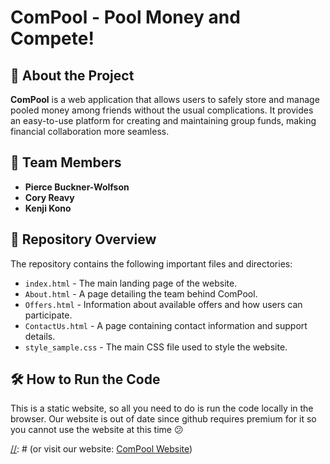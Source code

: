 # ComPool - Pool Money and Compete!

## 🚀 About the Project
**ComPool** is a web application that allows users to safely store and manage pooled money among friends without the usual complications. It provides an easy-to-use platform for creating and maintaining group funds, making financial collaboration more seamless.

## 👥 Team Members
- **Pierce Buckner-Wolfson**
- **Cory Reavy**
- **Kenji Kono**

## 📂 Repository Overview
The repository contains the following important files and directories:

- `index.html` - The main landing page of the website.
- `About.html` - A page detailing the team behind ComPool.
- `Offers.html` - Information about available offers and how users can participate.
- `ContactUs.html` - A page containing contact information and support details.
- `style_sample.css` - The main CSS file used to style the website.

## 🛠 How to Run the Code
This is a static website, so all you need to do is run the code locally in the browser.
Our website is out of date since github requires premium for it so you cannot use the website at this time 😕

[//]: # (or visit our website: [ComPool Website](https://johnkenjikono.github.io/ComPool/))

[//]: # (Used Chatgpt to better style in css and for guidance creating complicated HTML elements.)
